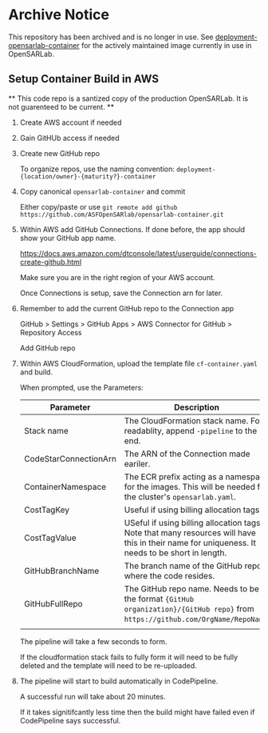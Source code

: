 # Archive Notice

This repository has been archived and is no longer in use. See [deployment-opensarlab-container](https://github.com/ASFOpenSARlab/deployment-opensarlab-container)
for the actively maintained image currently in use in OpenSARLab.

## Setup Container Build in AWS

** This code repo is a santized copy of the production OpenSARLab. It is not guarenteed to be current. **

1. Create AWS account if needed

1. Gain GitHUb access if needed

1. Create new GitHub repo

    To organize repos, use the naming convention: `deployment-{location/owner}-{maturity?}-container`

1. Copy canonical `opensarlab-container` and commit

    Either copy/paste or use `git remote add github https://github.com/ASFOpenSARlab/opensarlab-container.git`

1. Within AWS add GitHub Connections. If done before, the app should show your GitHub app name.

    https://docs.aws.amazon.com/dtconsole/latest/userguide/connections-create-github.html

    Make sure you are in the right region of your AWS account.

    Once Connections is setup, save the Connection arn for later.

1. Remember to add the current GitHub repo to the Connection app

    GitHub > Settings > GitHub Apps > AWS Connector for GitHub > Repository Access

    Add GitHub repo

1. Within AWS CloudFormation, upload the template file `cf-container.yaml` and build.

    When prompted, use the Parameters:

    | Parameter | Description |
    |-----------|-------------|
    | Stack name | The CloudFormation stack name. For readablity, append `-pipeline` to the end. |
    | CodeStarConnectionArn | The ARN of the Connection made eariler. |
    | ContainerNamespace | The ECR prefix acting as a namespace for the images. This will be needed for the cluster's `opensarlab.yaml`. |
    | CostTagKey | Useful if using billing allocation tags. |
    | CostTagValue | USeful if using billing allocation tags. Note that many resources will have this in their name for uniqueness. It needs to be short in length. |
    | GitHubBranchName | The branch name of the GitHub repo where the code resides. |
    | GitHubFullRepo | The GitHub repo name. Needs to be in the format `{GitHub organization}/{GitHub repo}` from `https://github.com/OrgName/RepoName`. |
    | | |

    The pipeline will take a few seconds to form.

    If the cloudformation stack fails to fully form it will need to be fully deleted and the template will need to be re-uploaded.

1. The pipeline will start to build automatically in CodePipeline.

    A successful run will take about 20 minutes. 
    
    If it takes signitifcantly less time then the build might have failed even if CodePipeline says successful.
